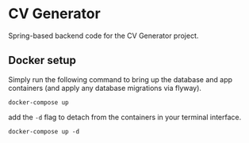 # CV Generator

Spring-based backend code for the CV Generator project.

## Docker setup
Simply run the following command to bring up the 
database and app containers (and apply any database 
migrations via flyway).

```docker-compose up```

add the ```-d``` flag to detach from the containers
in your terminal interface.

```docker-compose up -d```